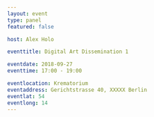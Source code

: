 ```yaml
---
layout: event
type: panel
featured: false

host: Alex Holo

eventtitle: Digital Art Dissemination 1

eventdate: 2018-09-27
eventtime: 17:00 - 19:00

eventlocation: Krematorium
eventaddress: Gerichtstrasse 40, XXXXX Berlin
eventlat: 54
eventlong: 14
---
```


